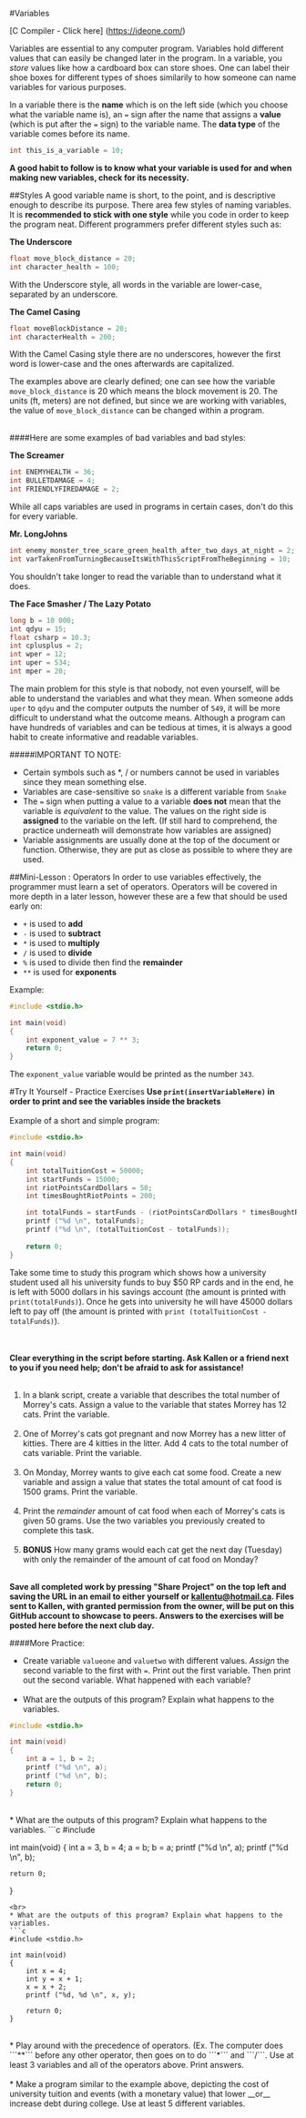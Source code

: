 #Variables

[C Compiler - Click here] (https://ideone.com/)

Variables are essential to any computer program. Variables hold different values that can easily be changed later in the program. In a variable, you _store_ values like how a cardboard box can store shoes. One can label their shoe boxes for different types of shoes similarily to how someone can name variables for various purposes.

In a variable there is the __name__ which is on the left side (which you choose what the variable name is), an ```=``` sign after the name that assigns a __value__ (which is put after the ```=``` sign) to the variable name. The __data type__ of the variable comes before its name.

```c
int this_is_a_variable = 10;
```

__A good habit to follow is to know what your variable is used for and when making new variables, check for its necessity.__

##Styles
A good variable name is short, to the point, and is descriptive enough to describe its purpose. There area few styles of naming variables. It is __recommended to stick with one style__ while you code in order to keep the program neat.
Different programmers prefer different styles such as:

__The Underscore__
```c
float move_block_distance = 20;
int character_health = 100;
```
With the Underscore style, all words in the variable are lower-case, separated by an underscore.

__The Camel Casing__
```c
float moveBlockDistance = 20;
int characterHealth = 200;
```
With the Camel Casing style there are no underscores, however the first word is lower-case and the ones afterwards are capitalized.

The examples above are clearly defined; one can see how the variable ```move_block_distance``` is 20 which means the block movement is 20. The units (ft, meters) are not defined, but since we are working with variables, the value of ```move_block_distance``` can be changed within a program.
<br><br>

####Here are some examples of bad variables and bad styles:

__The Screamer__
```c
int ENEMYHEALTH = 36;
int BULLETDAMAGE = 4;
int FRIENDLYFIREDAMAGE = 2;
```
While all caps variables are used in programs in certain cases, don't do this for every variable.

__Mr. LongJohns__
```c
int enemy_monster_tree_scare_green_health_after_two_days_at_night = 2;
int varTakenFromTurningBecauseItsWithThisScriptFromTheBeginning = 10;
```
You shouldn't take longer to read the variable than to understand what it does.

__The Face Smasher / The Lazy Potato__
```c
long b = 10 000;
int qdyu = 15;
float csharp = 10.3;
int cplusplus = 2;
int wper = 12;
int uper = 534;
int mper = 20;
```
The main problem for this style is that nobody, not even yourself, will be able to understand the variables and what they mean. When someone adds ```uper``` to ```qdyu``` and the computer outputs the number of ```549```, it will be more difficult to understand what the outcome means. Although a program can have hundreds of variables and can be tedious at times, it is always a good habit to create informative and readable variables.

#####IMPORTANT TO NOTE: 
* Certain symbols such as *, / or numbers cannot be used in variables since they mean something else.
* Variables are case-sensitive so ```snake``` is a different variable from ```Snake```
* The ```=``` sign when putting a value to a variable __does not__ mean that the variable is _equivalent_ to the value. The values on the right side is __assigned__ to the variable on the left. (If still hard to comprehend, the practice underneath will demonstrate how variables are assigned)
* Variable assignments are usually done at the top of the document or function. Otherwise, they are put as close as possible to where they are used.

##Mini-Lesson : Operators
In order to use variables effectively, the programmer must learn a set of operators. Operators will be covered in more depth in a later lesson, however these are a few that should be used early on:
* ```+``` is used to __add__
* ```-``` is used to __subtract__
* ```*``` is used to __multiply__
* ```/``` is used to __divide__
* ```%``` is used to divide then find the __remainder__
* ```**``` is used for __exponents__

Example:
```c
#include <stdio.h>

int main(void)
{
    int exponent_value = 7 ** 3;
    return 0;
}
```
The ```exponent_value``` variable would be printed as the number ```343```.

#Try It Yourself - Practice Exercises
__Use ```print(insertVariableHere)``` in order to print and see the variables inside the brackets__<br><br>
Example of a short and simple program:
```c
#include <stdio.h>

int main(void)
{
    int totalTuitionCost = 50000;
    int startFunds = 15000;
    int riotPointsCardDollars = 50;
    int timesBoughtRiotPoints = 200;

    int totalFunds = startFunds - (riotPointsCardDollars * timesBoughtRiotPoints);
    printf ("%d \n", totalFunds);
    printf ("%d \n", (totalTuitionCost - totalFunds));
    
    return 0;
}
```
Take some time to study this program which shows how a university student used all his university funds to buy $50 RP cards and in the end, he is left with 5000 dollars in his savings account (the amount is printed with ```print(totalFunds)```). Once he gets into university he will have 45000 dollars left to pay off (the amount is printed with ```print (totalTuitionCost - totalFunds)```).<br><br><br>

__Clear everything in the script before starting. Ask Kallen or a friend next to you if you need help; don't be afraid to ask for assistance!__<br><br>


1. In a blank script, create a variable that describes the total number of Morrey's cats. Assign a value to the variable that states Morrey has 12 cats. Print the variable.<br><br>
2. One of Morrey's cats got pregnant and now Morrey has a new litter of kitties. There are 4 kitties in the litter. Add 4 cats to the total number of cats variable. Print the variable.<br><br>
3. On Monday, Morrey wants to give each cat some food. Create a new variable and assign a value that states the total amount of cat food is 1500 grams. Print the variable.<br><br>
4. Print the _remainder_ amount of cat food when each of Morrey's cats is given 50 grams. Use the two variables you previously created to complete this task.<br><br>
5. __BONUS__ How many grams would each cat get the next day (Tuesday) with only the remainder of the amount of cat food on Monday?<br><br>

__Save all completed work by pressing "Share Project" on the top left and saving the URL in an email to either yourself or kallentu@hotmail.ca. Files sent to Kallen, with granted permission from the owner, will be put on this GitHub account to showcase to peers.
Answers to the exercises will be posted here before the next club day.__

####More Practice:
* Create variable ```valueone``` and ```valuetwo``` with different values. _Assign_ the second variable to the first with ```=```. Print out the first variable. Then print out the second variable. What happened with each variable?<br><br>
* What are the outputs of this program? Explain what happens to the variables.
```c
#include <stdio.h>

int main(void)
{
    int a = 1, b = 2;
    printf ("%d \n", a);
    printf ("%d \n", b);
    return 0;
}
```
<br>
* What are the outputs of this program? Explain what happens to the variables.
```c
#include <stdio.h>

int main(void)
{
    int a = 3, b = 4;
    a = b;
    b = a;
    printf ("%d \n", a);
    printf ("%d \n", b);
    
    return 0;
}
```
<br>
* What are the outputs of this program? Explain what happens to the variables.
```c
#include <stdio.h>

int main(void)
{
    int x = 4;
    int y = x + 1;
    x = x + 2;
    printf ("%d, %d \n", x, y);
    
    return 0;
}
```
<br>
* Play around with the precedence of operators. (Ex. The computer does ```**``` before any other operator, then goes on to do ```*``` and ```/```. Use at least 3 variables and all of the operators above. Print answers.<br><br>
* Make a program similar to the example above, depicting the cost of university tuition and events (with a monetary value) that lower __or__ increase debt during college. Use at least 5 different variables.
